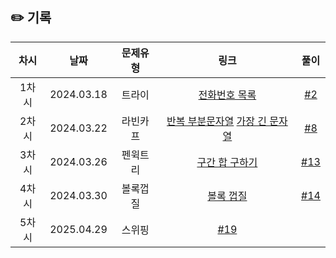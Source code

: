 ## ✏️ 기록

| 차시  |    날짜    | 문제유형 |                                                      링크                                                      |                            풀이                            |
| :---: | :--------: | :------: | :------------------------------------------------------------------------------------------------------------: | :--------------------------------------------------------: |
| 1차시 | 2024.03.18 |  트라이  |                             [전화번호 목록](https://www.acmicpc.net/problem/5052)                              |  [#2](https://github.com/AlgoLeadMe/AlgoLeadMe-9/pulls/2)  |
| 2차시 | 2024.03.22 | 라빈카프 | [반복 부분문자열](https://www.acmicpc.net/problem/1605) [가장 긴 문자열](https://www.acmicpc.net/problem/3033) |  [#8](https://github.com/AlgoLeadMe/AlgoLeadMe-9/pulls/8)  |
| 3차시 | 2024.03.26 | 펜윅트리 |                             [구간 합 구하기](https://www.acmicpc.net/problem/2042)                             | [#13](https://github.com/AlgoLeadMe/AlgoLeadMe-9/pulls/13) |
| 4차시 | 2024.03.30 | 볼록껍질 |                               [볼록 껍질](https://www.acmicpc.net/problem/1708)                                | [#14](https://github.com/AlgoLeadMe/AlgoLeadMe-9/pulls/14) |
| 5차시 | 2025.04.29 |  스위핑  |                           [#19](https://github.com/AlgoLeadMe/AlgoLeadMe-9/pulls/19)                           |
